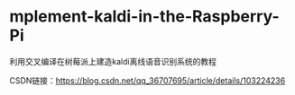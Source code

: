 # mplement-kaldi-in-the-Raspberry-Pi
利用交叉编译在树莓派上建造kaldi离线语音识别系统的教程

CSDN链接：https://blog.csdn.net/qq_36707695/article/details/103224236

